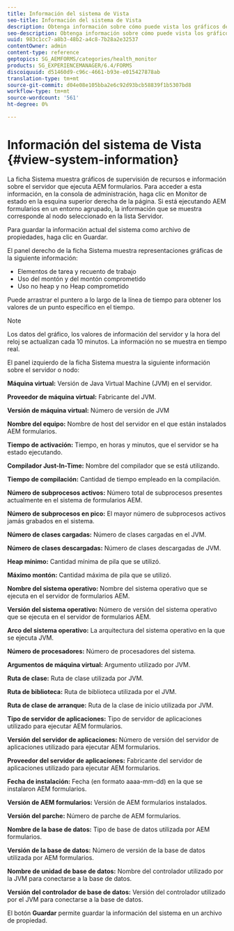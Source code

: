 ```yaml
---
title: Información del sistema de Vista
seo-title: Información del sistema de Vista
description: Obtenga información sobre cómo puede vista los gráficos de supervisión de recursos y la información sobre el servidor que ejecuta AEM formularios.
seo-description: Obtenga información sobre cómo puede vista los gráficos de supervisión de recursos y la información sobre el servidor que ejecuta AEM formularios.
uuid: 983c1cc7-a8b3-48b2-a4c8-7b28a2e32537
contentOwner: admin
content-type: reference
geptopics: SG_AEMFORMS/categories/health_monitor
products: SG_EXPERIENCEMANAGER/6.4/FORMS
discoiquuid: d51460d9-c96c-4661-b93e-e015427878ab
translation-type: tm+mt
source-git-commit: d04e08e105bba2e6c92d93bcb58839f1b5307bd8
workflow-type: tm+mt
source-wordcount: '561'
ht-degree: 0%

---
```



# Información del sistema de Vista {#view-system-information}

La ficha Sistema muestra gráficos de supervisión de recursos e información sobre el servidor que ejecuta AEM formularios. Para acceder a esta información, en la consola de administración, haga clic en Monitor de estado en la esquina superior derecha de la página. Si está ejecutando AEM formularios en un entorno agrupado, la información que se muestra corresponde al nodo seleccionado en la lista Servidor.

Para guardar la información actual del sistema como archivo de propiedades, haga clic en Guardar.

El panel derecho de la ficha Sistema muestra representaciones gráficas de la siguiente información:

* Elementos de tarea y recuento de trabajo
* Uso del montón y del montón comprometido
* Uso no heap y no Heap comprometido

Puede arrastrar el puntero a lo largo de la línea de tiempo para obtener los valores de un punto específico en el tiempo.

>[!NOTE]
>
>Los datos del gráfico, los valores de información del servidor y la hora del reloj se actualizan cada 10 minutos. La información no se muestra en tiempo real.

El panel izquierdo de la ficha Sistema muestra la siguiente información sobre el servidor o nodo:

**Máquina virtual:** Versión de Java Virtual Machine (JVM) en el servidor.

**Proveedor de máquina virtual:** Fabricante del JVM.

**Versión de máquina virtual:** Número de versión de JVM

**Nombre del equipo:** Nombre de host del servidor en el que están instalados AEM formularios.

**Tiempo de activación:** Tiempo, en horas y minutos, que el servidor se ha estado ejecutando.

**Compilador Just-In-Time:** Nombre del compilador que se está utilizando.

**Tiempo de compilación:** Cantidad de tiempo empleado en la compilación.

**Número de subprocesos activos:** Número total de subprocesos presentes actualmente en el sistema de formularios AEM.

**Número de subprocesos en pico:** El mayor número de subprocesos activos jamás grabados en el sistema.

**Número de clases cargadas:** Número de clases cargadas en el JVM.

**Número de clases descargadas:** Número de clases descargadas de JVM.

**Heap mínimo:** Cantidad mínima de pila que se utilizó.

**Máximo montón:** Cantidad máxima de pila que se utilizó.

**Nombre del sistema operativo:** Nombre del sistema operativo que se ejecuta en el servidor de formularios AEM.

**Versión del sistema operativo:** Número de versión del sistema operativo que se ejecuta en el servidor de formularios AEM.

**Arco del sistema operativo:** La arquitectura del sistema operativo en la que se ejecuta JVM.

**Número de procesadores:** Número de procesadores del sistema.

**Argumentos de máquina virtual:** Argumento utilizado por JVM.

**Ruta de clase:** Ruta de clase utilizada por JVM.

**Ruta de biblioteca:** Ruta de biblioteca utilizada por el JVM.

**Ruta de clase de arranque:** Ruta de la clase de inicio utilizada por JVM.

**Tipo de servidor de aplicaciones:** Tipo de servidor de aplicaciones utilizado para ejecutar AEM formularios.

**Versión del servidor de aplicaciones:** Número de versión del servidor de aplicaciones utilizado para ejecutar AEM formularios.

**Proveedor del servidor de aplicaciones:** Fabricante del servidor de aplicaciones utilizado para ejecutar AEM formularios.

**Fecha de instalación:** Fecha (en formato aaaa-mm-dd) en la que se instalaron AEM formularios.

**Versión de AEM formularios:** Versión de AEM formularios instalados.

**Versión del parche:** Número de parche de AEM formularios.

**Nombre de la base de datos:** Tipo de base de datos utilizada por AEM formularios.

**Versión de la base de datos:** Número de versión de la base de datos utilizada por AEM formularios.

**Nombre de unidad de base de datos:** Nombre del controlador utilizado por la JVM para conectarse a la base de datos.

**Versión del controlador de base de datos:** Versión del controlador utilizado por el JVM para conectarse a la base de datos.

El botón **Guardar** permite guardar la información del sistema en un archivo de propiedad.
